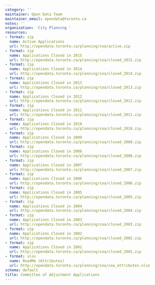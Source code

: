 ```yaml
---
category: ''
maintainer: Open Data Team
maintainer_email: opendata@toronto.ca
notes: ''
organization: 'City Planning '
resources:
- format: zip
  name: Active Applications
  url: http://opendata.toronto.ca/planning/coa/active.zip
- format: zip
  name: Applications Closed in 2015
  url: http://opendata.toronto.ca/planning/coa/closed_2015.zip
- format: zip
  name: Applications Closed in 2014
  url: http://opendata.toronto.ca/planning/coa/closed_2014.zip
- format: zip
  name: Applications Closed in 2013
  url: http://opendata.toronto.ca/planning/coa/closed_2013.zip
- format: zip
  name: Applications Closed in 2012
  url: http://opendata.toronto.ca/planning/coa/closed_2012.zip
- format: zip
  name: Applications Closed in 2011
  url: http://opendata.toronto.ca/planning/coa/closed_2011.zip
- format: zip
  name: Applications Closed in 2010
  url: http://opendata.toronto.ca/planning/coa/closed_2010.zip
- format: zip
  name: Applications Closed in 2009
  url: http://opendata.toronto.ca/planning/coa/closed_2009.zip
- format: zip
  name: Applications Closed in 2008
  url: http://opendata.toronto.ca/planning/coa/closed_2008.zip
- format: zip
  name: Applications Closed in 2007
  url: http://opendata.toronto.ca/planning/coa/closed_2007.zip
- format: zip
  name: Applications Closed in 2006
  url: http://opendata.toronto.ca/planning/coa/closed_2006.zip
- format: zip
  name: Applications Closed in 2005
  url: http://opendata.toronto.ca/planning/coa/closed_2005.zip
- format: zip
  name: Applications Closed in 2004
  url: http://opendata.toronto.ca/planning/coa/closed_2004.zip
- format: zip
  name: Applications Closed in 2003
  url: http://opendata.toronto.ca/planning/coa/closed_2003.zip
- format: zip
  name: Applications Closed in 2002
  url: http://opendata.toronto.ca/planning/coa/closed_2002.zip
- format: zip
  name: Applications Closed in 2001
  url: http://opendata.toronto.ca/planning/coa/closed_2001.zip
- format: xlsx
  name: ReadMe (Attributes)
  url: http://opendata.toronto.ca/planning/coa/coa_attributes.xlsx
schema: default
title: Committee of Adjustment Applications
---
```

